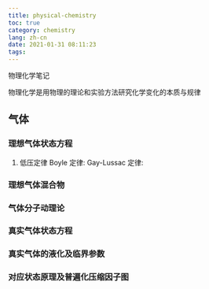 ```yaml
---
title: physical-chemistry
toc: true
category: chemistry
lang: zh-cn
date: 2021-01-31 08:11:23
tags:
---
```


物理化学笔记

物理化学是用物理的理论和实验方法研究化学变化的本质与规律

<!-- more -->

## 气体

### 理想气体状态方程

1. 低压定律
   Boyle 定律: 
   Gay-Lussac 定律:

### 理想气体混合物

### 气体分子动理论

### 真实气体状态方程

### 真实气体的液化及临界参数

### 对应状态原理及普遍化压缩因子图